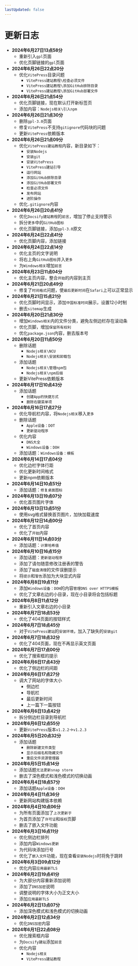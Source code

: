 ```yaml
---
lastUpdated: false
---
```


# 更新日志

- **2024年6月27日13点58分**
	- 重新引入```gpl```页面
	- 优化页脚链接的```gpl```页面
- **2024年6月26日22点20分**
	- 优化```VitePress```目录问题
		- ```VitePress建站教程\检查必须文件```
		- ```VitePress建站教程\添加GitHub排除目录```
		- ```VitePress建站教程\添加GitHub部署文件```
- **2024年6月26日21点54分**
	- 优化页脚链接，现在默认打开新标签页
	- 添加内容：```Nodejs相关\引入npm```
- **2024年6月26日21点30分**
	- 删除```gpl-3.0```页面
	- 修复```VitePress```不支持```gitignore```代码块的问题
	- 更新```VitePress```依赖版本
- **2024年6月26日21点09分**
	- 优化```VitePress建站教程```内容，新目录如下：
		- ```安装Nodejs```
		- ```安装git```
		- ```安装VitePress```
		- ```VitePress建站引导```
		- ```运行网站```
		- ```添加GitHub排除目录```
		- ```添加GitHub部署文件```
		- ```检查必须文件```
		- ```发布网站```
		- ```进阶操作```
	- 优化```.gitignore```内容
- **2024年6月26日20点41分**
	- 优化```Docsify建站教程```的```前言```，增加了停止支持警示
	- 拆分```更多```中的```GitHub图标```
	- 优化页脚链接，添加```gpl-3.0```原文
- **2024年6月24日22点41分**
	- 优化页脚内容，添加链接
- **2024年6月24日22点14分**
	- 优化主页的文字说明
	- 将右上角```GitHub图标```并入```更多```
	- 为```Windows相关```增加```前言```
- **2024年6月23日11点04分**
	- 优化主页内容，整合```开始```的内容到主页
- **2024年6月21日20点49分**
	- 修复了```时间格式```问题，使```最后更新时间```在```Safari```上可以正常显示
- **2024年6月21日15点21分**
	- 优化页脚时间显示，添加```中国标准时间```展示，设置12小时制
	- 删去```sitemap```生成
- **2024年6月20日21点30分**
	- 增加```Windows相关```内的文件分类，避免左侧边栏存在滚动条
	- 优化页脚，增加```保留所有权利```
	- 优化```package.json```内容，删去版本号
- **2024年6月20日11点50分**
	- 删除话题
		- ```Nodejs相关\NCU```
		- ```Nodejs相关\安装和卸载包```
	- 添加话题
		- ```Nodejs相关\管理npm包```
		- ```Nodejs相关\npm后缀```
	- 更新VitePress依赖版本
- **2024年6月17日10点43分**
	- 添加话题
		- ```创建App的快捷方式```
		- ```删除右键菜单项```
- **2024年6月16日17点27分**
	- 优化导航栏内容，将```Nodejs相关```移入```更多```
	- 删除话题
		- ```Apple设备：DOT```
		- ```更新驱动程序```
	- 优化内容
		- ```DNS大全```
		- ```Windows设备：DOH```
	- 添加话题：```Windows设备：模板```
- **2024年6月14日17点04分**
	- 优化边栏字体行距
	- 优化更新时间格式
	- 更新npm依赖版本
- **2024年6月14日10点51分**
	- 添加话题：```修复桌面图标```
- **2024年6月13日19点07分**
	- 优化首页图片字体
- **2024年6月13日13点51分**
	- 使用svg格式替换首页图片，加快加载速度
- **2024年6月12日14点00分**
	- 优化了首页内容
	- 优化了```开始```内容
- **2024年6月11日14点03分**
	- 添加话题：```计算哈希值```
- **2024年6月10日16点15分**
	- 添加话题：```更新驱动程序```
	- 添加了请勿随意修改注册表的警告
	- 添加了```磁盘清理```的文件误删提示
	- 将```提示```和```警告```添加为大块显式内容
- **2024年6月8日19点11分**
	- 添加```Windows设备：DOH```的内容```管理DNS over HTTPS模板```
	- 优化了文章右边的小目录，现在小目录将会包括标题
- **2024年6月8日11点12分**
	- 重新引入文章右边的小目录
- **2024年6月7日18点53分**
	- 优化了404页面的按钮样式
- **2024年6月7日18点45分**
	- 对于```VitePress建站```的```安装环境```，加入了缺失的```安装git```
- **2024年6月7日18点32分**
	- 优化了404页面，现在不再显示英文页面
- **2024年6月7日17点00分**
	- 优化了搜索框的提示
- **2024年6月6日17点43分**
	- 优化了侧边栏的间距
- **2024年6月6日17点27分**
	- 调大了网站的字体大小
		- 侧边栏
		- 导航栏
		- 最后更新时间
		- 上一篇下一篇按钮
- **2024年6月6日13点42分**
	- 拆分侧边栏目录到导航栏
- **2024年6月6日12点55分**
	- 更新```VitePress```版本```v1.2.2```->```v1.2.3```
- **2024年6月5日20点32分**
	- 添加话题
		- ```删除新建文件类型```
		- ```显示后缀名和隐藏文件```
		- ```重启文件资源管理器```
- **2024年6月5日15点14分**
	- 添加话题```无法更新snap store```
	- 删去了深色模式和浅色模式的切换动画
- **2024年6月4日18点57分**
	- 添加话题```Apple设备：DOH```
- **2024年6月4日11点36分**
	- 更新网站构建版本依赖
- **2024年6月4日10点06分**
	- 为所有页面添加了```上次更新于```
	- 为首页添加了```许可证```和```版权```页脚
	- 删去了嵌入文件功能
- **2024年6月3日16点11分**
	- 优化侧边栏排列
	- 添加内容```Windows更新```
	- 为代码块添加行号
	- 优化了```嵌入文件```功能，现在查看```安装Nodejs```时将免于跳转
- **2024年6月3日09点12分**
	- 优化内容```应用最新TLS```
- **2024年6月2日19点41分**
	- 为大部分内容重新添加说明
	- 添加了```DNS加密```说明
	- 调整说明的字体大小为正文大小
	- 添加```应用最新TLS```
- **2024年6月2日13点07分**
	- 添加深色模式和浅色模式的切换动画
- **2024年6月2日12点34分**
	- 优化```DNS加密```内容
- **2024年6月1日22点08分**
	- 优化搜索框内容
	- 为```Docsify建站```添加```前言```
	- 优化内容
		- ```Nodejs相关```
		- ```VitePress建站教程```
